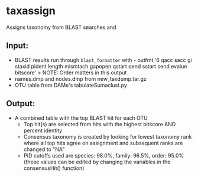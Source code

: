 # taxassign
Assigns taxonomy from BLAST searches and 

## Input:  
* BLAST results run through `blast_formatter` with 
			- outfmt '6 qacc sacc gi staxid pident length mismtach gapopen qstart qend sstart send evalue bitscore'
			> NOTE: Order matters in this output
* names.dmp and nodes.dmp from new_taxdump.tar.gz
* OTU table from DAMe's tabulateSumaclust.py 

## Output: 

* A combined table with the top BLAST hit for each OTU
  * Top hit(s) are selected from hits with the highest bitscore AND percent identity
  * Consensus taxonomy is created by looking for lowest taxonomy rank where all top hits agree on assignment
				and subsequent ranks are changed to "NA"
  * PID cutoffs used are species: 98.0%, family: 96.5%, order: 95.0%
				(these values can be edited by changing the variables in the consensusHit() function)
